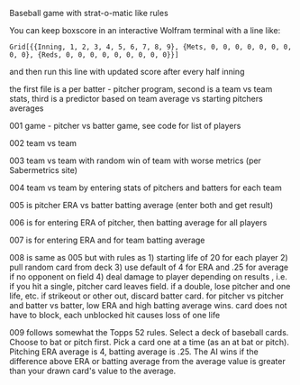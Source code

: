 Baseball game with strat-o-matic like rules


You can keep boxscore in an interactive Wolfram terminal with a line like:

`Grid[{{Inning, 1, 2, 3, 4, 5, 6, 7, 8, 9}, {Mets, 0, 0, 0, 0, 0, 0, 0, 0, 0}, {Reds, 0, 0, 0, 0, 0, 0, 0, 0, 0}}] `

and then run this line with updated score after every half inning

the first file is a per batter - pitcher program, second is a team vs team stats, third is a predictor based on team average vs starting pitchers averages

001 game - pitcher vs batter game, see code for list of players

002 team vs team

003 team vs team with random win of team with worse metrics (per Sabermetrics site)

004 team vs team by entering stats of pitchers and batters for each team

005 is pitcher ERA vs batter batting average (enter both and get result)

006 is for entering ERA of pitcher, then batting average for all players

007 is for entering ERA and for team batting average

008 is same as 005 but with rules as 1) starting life of 20 for each player 2) pull random card from deck 3) use default of 4 for ERA and .25 for average if no opponent on field 4) deal damage to player depending on results , i.e. if you hit a single, pitcher card leaves field. if a double, lose pitcher and one life, etc.  if strikeout or other out, discard batter card. for pitcher vs pitcher and batter vs batter, low ERA and high batting average wins. card does not have to block, each unblocked hit causes loss of one life

009 follows somewhat the Topps 52 rules. Select a deck of baseball cards. Choose to bat or pitch first. Pick a card one at a time (as an at bat or pitch).  Pitching ERA average is 4, batting average is .25.  The AI wins if the difference above ERA or batting average from the average value is greater than your drawn card's value to the average.
